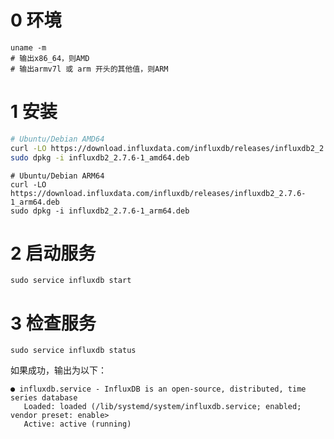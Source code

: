 # 0 环境

```shell
uname -m
# 输出x86_64，则AMD
# 输出armv7l 或 arm 开头的其他值，则ARM
```

# 1 安装

```sh
# Ubuntu/Debian AMD64
curl -LO https://download.influxdata.com/influxdb/releases/influxdb2_2.7.6-1_amd64.deb
sudo dpkg -i influxdb2_2.7.6-1_amd64.deb
```

```shell
# Ubuntu/Debian ARM64
curl -LO https://download.influxdata.com/influxdb/releases/influxdb2_2.7.6-1_arm64.deb
sudo dpkg -i influxdb2_2.7.6-1_arm64.deb
```

# 2 启动服务

```shell
sudo service influxdb start
```

# 3 检查服务

```shell
sudo service influxdb status
```

如果成功，输出为以下：

```text
● influxdb.service - InfluxDB is an open-source, distributed, time series database
   Loaded: loaded (/lib/systemd/system/influxdb.service; enabled; vendor preset: enable>
   Active: active (running)
```